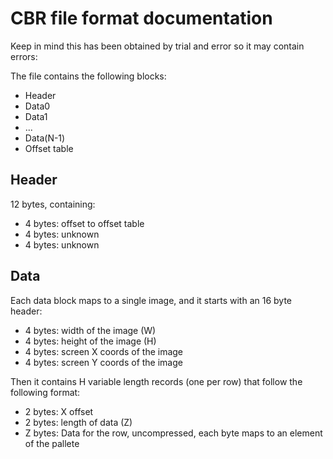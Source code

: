 # CBR file format documentation

Keep in mind this has been obtained by trial and error so it may contain errors:

The file contains the following blocks:
- Header
- Data0
- Data1
- ...
- Data(N-1)
- Offset table

## Header
12 bytes, containing:
- 4 bytes: offset to offset table
- 4 bytes: unknown
- 4 bytes: unknown

## Data
Each data block maps to a single image, and it starts with an 16 byte header:
- 4 bytes: width of the image (W)
- 4 bytes: height of the image (H)
- 4 bytes: screen X coords of the image
- 4 bytes: screen Y coords of the image

Then it contains H variable length records (one per row) that follow the following format:
- 2 bytes: X offset
- 2 bytes: length of data (Z)
- Z bytes: Data for the row, uncompressed, each byte maps to an element of the pallete
